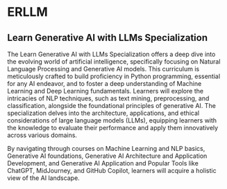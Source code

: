 # ERLLM
## Learn Generative AI with LLMs Specialization

The Learn Generative AI with LLMs Specialization offers a deep dive into the evolving world of artificial intelligence, specifically focusing on Natural Language Processing and Generative AI models. This curriculum is meticulously crafted to build proficiency in Python programming, essential for any AI endeavor, and to foster a deep understanding of Machine Learning and Deep Learning fundamentals. Learners will explore the intricacies of NLP techniques, such as text mining, preprocessing, and classification, alongside the foundational principles of generative AI. The specialization delves into the architecture, applications, and ethical considerations of large language models (LLMs), equipping learners with the knowledge to evaluate their performance and apply them innovatively across various domains.

By navigating through courses on Machine Learning and NLP basics, Generative AI foundations,  Generative AI Architecture and Application Development, and Generative AI Application and Popular Tools like ChatGPT, MidJourney, and GitHub Copilot, learners will acquire a holistic view of the AI landscape.  
